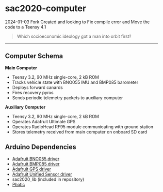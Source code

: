 # sac2020-computer

2024-01-03 Fork Created and looking to Fix compile error and Move the code to a Teensy 4.1

> Which socioeconomic ideology got a man into orbit first?

---

## Computer Schema

**Main Computer**

* Teensy 3.2, 90 MHz single-core, 2 kB ROM
* Tracks vehicle state with BNO055 IMU and BMP085 barometer
* Deploys forward canards
* Fires recovery pyros
* Sends periodic telemetry packets to auxiliary computer


**Auxiliary Computer**

* Teensy 3.2, 90 MHz single-core, 2 kB ROM
* Operates Adafruit Ultimate GPS
* Operates RadioHead RF95 module communicating with ground station
* Stores telemetry received from main computer on onboard SD card

## Arduino Dependencies

* [Adafruit BNO055 driver](https://github.com/adafruit/Adafruit_BNO055)
* [Adafruit BMP085 driver](https://github.com/adafruit/Adafruit-BMP085-Library)
* [Adafruit GPS driver](https://github.com/adafruit/Adafruit_GPS)
* [Adafruit Unified Sensor driver](https://github.com/adafruit/Adafruit_Sensor)
* sac2020_lib (included in repository)
* [Photic](https://github.com/longhorn-rocketry/photic)
